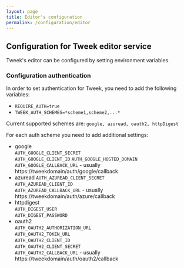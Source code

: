 ```yaml
---
layout: page
title: Editor's configuration
permalink: /configuration/editor
---
```


## Configuration for Tweek editor service

Tweek's editor can be configured by setting environment variables.

### Configuration authentication

In order to set authentication for Tweek, you need to add the following variables:
- ```REQUIRE_AUTH=true```
- ```TWEEK_AUTH_SCHEMES=*scheme1,scheme2,...*```

Current supported schemes are:
```google, azuread, oauth2, httpDigest```

For each auth scheme you need to add additional settings:
- google  
```AUTH_GOOGLE_CLIENT_SECRET```  
```AUTH_GOOGLE_CLIENT_ID```
```AUTH_GOOGLE_HOSTED_DOMAIN```
```AUTH_GOOGLE_CALLBACK_URL``` - usually https://tweekdomain/auth/google/callback
- azuread
```AUTH_AZUREAD_CLIENT_SECRET```  
```AUTH_AZUREAD_CLIENT_ID```  
```AUTH_AZUREAD_CALLBACK_URL``` - usually https://tweekdomain/auth/azure/callback
- httpdigest  
```AUTH_DIGEST_USER```  
```AUTH_DIGEST_PASSWORD```
- oauth2  
```AUTH_OAUTH2_AUTHORIZATION_URL```  
```AUTH_OAUTH2_TOKEN_URL```  
```AUTH_OAUTH2_CLIENT_ID```  
```AUTH_OAUTH2_CLIENT_SECRET```  
```AUTH_OAUTH2_CALLBACK_URL```  - usually https://tweekdomain/auth/oauth2/callback



